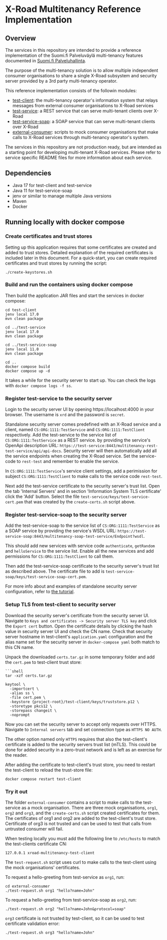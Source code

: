 # X-Road Multitenancy Reference Implementation

## Overview
The services in this repository are intended to provide a reference implementation of the Suomi.fi Palveluväylä multi-tenancy 
features documented in [Suomi.fi Palveluhallinta](https://palveluhallinta.suomi.fi/fi/tuki/artikkelit/63f8ab85e0763400245f2c8f).

The purpose of the multi-tenancy solution is to allow multiple independent consumer organisations to share a single X-Road
subsystem and security server provided by a 3rd party multi-tenancy operator.

This reference implementation consists of the followin modules:
 * [test-client](test-client/README.md): the multi-tenancy operator's information system that relays messages from external consumer organisations to X-Road services
 * [test-service](test-service/README.md): a REST service that can serve multi-tenant clients over X-Road
 * [test-service-soap](test-service-soap/README.md): a SOAP service that can serve multi-tenant clients over X-Road
 * [external-consumer](external-consumer/README.md): scripts to mock consumer organisations that make calls to X-Road 
   services through multi-tenancy operator's system.


The services in this repository are not production ready, but are intended as a starting point for developing
multi-tenant X-Road services. Please refer to service specific README files for more information about each service.


## Dependencies
 * Java 17 for test-client and test-service
 * Java 11 for test-service-soap
 * jenv or similar to manage multiple Java versions
 * Maven
 * Docker

## Running locally with docker compose

### Create certificates and trust stores

Setting up this application requires that some certificates are created and added to trust stores.
Detailed explanation of the required certificates is included later in this document.
For a quick-start, you can create required certificates and trust stores by running the script:
```shell
./create-keystores.sh
```

### Build and run the containers using docker compose

Then build the application JAR files and start the services in docker compose:
```shell
cd test-client
jenv local 17.0
mvn clean package

cd ../test-service
jenv local 17.0
mvn clean package

cd ../test-service-soap
jenv local 11.0
mvn clean package

cd ..
docker compose build
docker compose up -d
```

It takes a while for the security server to start up. You can check the logs with `docker compose logs -f ss`.

### Register test-service to the security server
Login to the security server UI by opening https://localhost:4000 in your browser. 
The username is `xrd` and the password is `secret`.

Standalone security server comes predefined with an X-Road service and a client, 
named `CS:ORG:1111:TestService` and `CS:ORG:1111:TestClient` respectively.
Add the test-service to the service list of `CS:ORG:1111:TestService` as a REST service.
by providing the service's OpenApi description URL: `https://test-service:8443/multitenancy-rest-test-service/api/api-docs`. 
Security server will then automatically add all the service endpoints when creating the X-Road service. 
Set the service-code to `rest-test` and remember to enable the service.

In `CS:ORG:1111:TestService`'s service client settings, add a perimission for subject `CS:ORG:1111:TestClient` 
to make calls to the service code `rest-test`.

Next add the test-service certificate to the security server's trust list. Open the tab 'Internal Servers' and in 
section 'Information System TLS certificate' click the 'Add' button. Select the file `test-service/keys/test-service-cert.pem` that
was created by the `create-certs.sh` script above.

### Register test-service-soap to the security server
Add the test-service-soap to the service list of `CS:ORG:1111:TestService` as a SOAP service by providing the
service's WSDL URL: `https://test-service-soap:8443/multitenancy-soap-test-service/Endpoint?wsdl`.

This should add new services with service code `authenticate`, `getRandom` and `helloService` to the service list.
Enable all the new services and add permissions for `CS:ORG:1111:TestClient` to call them.

Then add the test-service-soap certificate to the security server's trust list as described above. 
The certificate file to add is `test-service-soap/keys/test-service-soap-cert.pem`.

For more info about and examples of standalone security server configuration, refer to 
[the tutorial](https://github.com/digitaliceland/Straumurinn/blob/master/DOC/Manuals/standalone_security_server_tutorial.md).

### Setup TLS from test-client to security server
Download the security server's certificate from the security server UI. Navigate to 
`Keys and certificates -> Security server TLS key` and click the `Export cert` button.
Open the certificate details by clicking the hash value in security server UI and check the CN name.
Check that security server hostname in test-client's `application.yaml` configuration and the alias name 
set for the security server in `docker-compose yaml` both match to this CN name.

Unpack the downloaded `certs.tar.gz` in some temporary folder and add the `cert.pem` to test-client trust store:
```shell
```shell
tar -xzf certs.tar.gz

keytool \
  -importcert \
  -alias ss \
  -file cert.pem \
  -keystore {project-root}/test-client/keys/truststore.p12 \
  -storetype pkcs12 \
  -storepass changeit \
  -noprompt
```

Now you can set the security server to accept only requests over HTTPS. 
Navigate to `Internal servers` tab and set connection type as `HTTPS NO AUTH`.

The other option named only `HTTPS` requires that also the test-client's certificate is added 
to the security servers trust list (mTLS). This could be done for added security in a zero-trust network and is left as
an exercise for the reader.

After adding the certificate to test-client's trust store, you need to restart the test-client to reload the trust-store file:
```shell
docker compose restart test-client
```


### Try it out
The folder ``external-consumer`` contains a script to make calls to the test-service as a mock organisation.
There are three mock organisations, `org1`, `org2` and `org3`, and the `create-certs.sh` script 
created certificates for them. The certificates of org1 and org2 are added to the test-client's trust store.
Certificate of org3 is not trusted and can be used to test that calls from untrusted consumer will fail.

When testing locally you must add the following line to `/etc/hosts` to match the test-clients certificate CN:
```
127.0.0.1 xroad-multitenancy-test-client
```

The `test-request.sh` script uses curl to make calls to the test-client using the mock organisations' certificates.

To request a hello-greeting from test-service as `org1`, run:
```shell
cd external-consumer
./test-request.sh org1 "hello?name=John"
```

To request a hello-greeting from test-service-soap as `org2`, run:
```shell
./test-request.sh org2 "hello?name=John&protocol=soap"
```

`org3` certificate is not trusted by test-client, so it can be used to test certificate validation error:
```shell
./test-request.sh org3 "hello?name=John"
```
